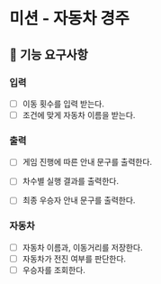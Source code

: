 # 미션 - 자동차 경주

## 🎯 기능 요구사항

### 입력
- [ ] 이동 횟수를 입력 받는다.
- [ ] 조건에 맞게 자동차 이름을 받는다.

### 출력
- [ ] 게임 진행에 따른 안내 문구를 출력한다.
- [ ] 차수별 실행 결과를 출력한다.
- [ ] 최종 우승자 안내 문구를 출력한다.


### 자동차
- [ ] 자동차 이름과, 이동거리를 저장한다.
- [ ] 자동차가 전진 여부를 판단한다.
- [ ] 우승자를 조회한다.